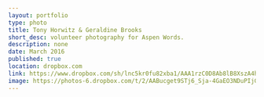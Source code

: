 ```yaml
---
layout: portfolio
type: photo
title: Tony Horwitz & Geraldine Brooks
short_desc: volunteer photography for Aspen Words.
description: none
date: March 2016
published: true
location: dropbox.com
link: https://www.dropbox.com/sh/lnc5kr0fu82xba1/AAA1rzC0D8Ab8lB8XszA4hxqa?dl=0
image: https://photos-6.dropbox.com/t/2/AABucget9STj6_Sja-4GaEO3NDuPIjGmqa_h7BOugBmGVQ/12/5654551/jpeg/32x32/1/_/1/2/AW_brooks_horwitz_03_15_16_0059_JPEG.jpg/ENPsnQQYvIktIAEgAigB/4CScxpMSPHafm9g5TSAd74rLm-sixEi_1RoxAeDmLwI%2CkgMIkgd702DPPOK2NsaMYPMdRAv79ACI7hFEbCAmsaQ%2CvFSIWvNq657rN8Y6bK7RVygAX1sm6e5-baikSr_taUI?size=2048x1536&size_mode=3
---
```

